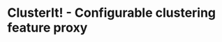 ClusterIt! - Configurable clustering feature proxy
==================================================
